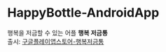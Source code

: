 # HappyBottle-AndroidApp
행복을 저금할 수 있는 어플 **행복 저금통**<br/>
출시: [구글플레이앱스토어-행복저금통]([https://modelmaker.tistory.com/18](https://play.google.com/store/apps/details?id=kr.co.yeeunlee.own.project1.mywriting))

